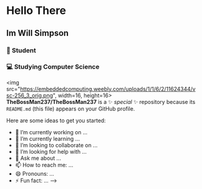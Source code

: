 # Hello There
## Im Will Simpson
### :school: Student
### 💻 Studying Computer Science

<img src="https://embeddedcomputing.weebly.com/uploads/1/1/6/2/11624344/vsc-256_3_orig.png", width=16, height=16>
**TheBossMan237/TheBossMan237** is a ✨ _special_ ✨ repository because its `README.md` (this file) appears on your GitHub profile.

Here are some ideas to get you started:

- 🔭 I’m currently working on ...
- 🌱 I’m currently learning ...
- 👯 I’m looking to collaborate on ...
- 🤔 I’m looking for help with ...
- 💬 Ask me about ...
- 📫 How to reach me: ...
- 😄 Pronouns: ...
- ⚡ Fun fact: ...
-->
